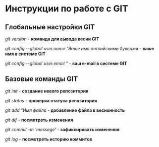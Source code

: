# Инструкции по работе с GIT
## Глобальные настройки  GIT
*git version* - **команда для вывода весии GIT**

*git config --global user.name "Ваше имя английскими буквами* - **ваше имя в системе GIT**

*git config --global user.email "* - **ваш e-mail в системе GIT**

## Базовые команды GIT

*git init* - **создание нового репозитория**

*git status* - **проверка статуса репозитория**

*git add "Имя файла* - **добавление файла в весионность**

*git dif* - **посмотреть изменения**

*git commit -m 'messege'* - **зафиксировать изменения**

*git log* - **посмотреть историю коммитов**
